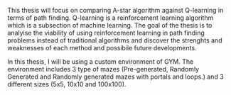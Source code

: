 This thesis will focus on comparing A-star algorithm against Q-learning in terms of path finding. Q-learning is a reinforcement learning algorithm which is a subsection of machine learning.
The goal of the thesis is to analyise the viability of using reinforcement learning in path finding problems instead of traditional algorithms and discover the strenghts and weaknesses of each method and possibile future developments.

In this thesis, I will be using a custom environment of GYM.
The environment includes 3 type of mazes (Pre-generated, Randomly Generated and Randomly generated mazes with portals and loops.) and 3 different sizes (5x5, 10x10 and 100x100).
